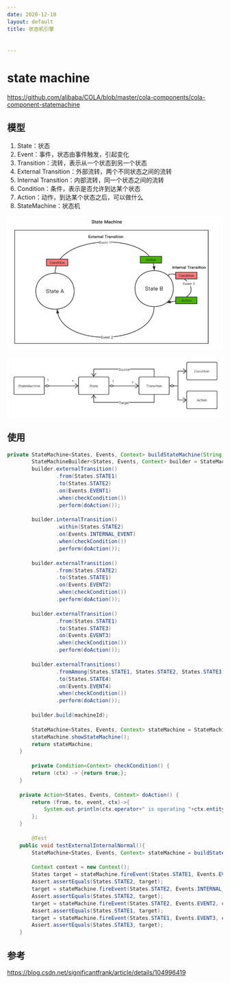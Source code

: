 ```yaml
---
date: 2020-12-10
layout: default
title: 状态机引擎


---
```


# state machine

https://github.com/alibaba/COLA/blob/master/cola-components/cola-component-statemachine

## 模型

1. State：状态
2. Event：事件，状态由事件触发，引起变化
3. Transition：流转，表示从一个状态到另一个状态
4. External Transition：外部流转，两个不同状态之间的流转
5. Internal Transition：内部流转，同一个状态之间的流转
6. Condition：条件，表示是否允许到达某个状态
7. Action：动作，到达某个状态之后，可以做什么
8. StateMachine：状态机

![image-20201210094754635](https://github.com/garydai/garydai.github.com/raw/master/_posts/pic/image-20201210094754635.png)

![image-20201210094823800](https://github.com/garydai/garydai.github.com/raw/master/_posts/pic/image-20201210094823800.png)

## 使用

```java
private StateMachine<States, Events, Context> buildStateMachine(String machineId) {
        StateMachineBuilder<States, Events, Context> builder = StateMachineBuilderFactory.create();
        builder.externalTransition()
                .from(States.STATE1)
                .to(States.STATE2)
                .on(Events.EVENT1)
                .when(checkCondition())
                .perform(doAction());

        builder.internalTransition()
                .within(States.STATE2)
                .on(Events.INTERNAL_EVENT)
                .when(checkCondition())
                .perform(doAction());

        builder.externalTransition()
                .from(States.STATE2)
                .to(States.STATE1)
                .on(Events.EVENT2)
                .when(checkCondition())
                .perform(doAction());

        builder.externalTransition()
                .from(States.STATE1)
                .to(States.STATE3)
                .on(Events.EVENT3)
                .when(checkCondition())
                .perform(doAction());

        builder.externalTransitions()
                .fromAmong(States.STATE1, States.STATE2, States.STATE3)
                .to(States.STATE4)
                .on(Events.EVENT4)
                .when(checkCondition())
                .perform(doAction());

        builder.build(machineId);

        StateMachine<States, Events, Context> stateMachine = StateMachineFactory.get(machineId);
        stateMachine.showStateMachine();
        return stateMachine;
    }

		private Condition<Context> checkCondition() {
        return (ctx) -> {return true;};
    }

    private Action<States, Events, Context> doAction() {
        return (from, to, event, ctx)->{
            System.out.println(ctx.operator+" is operating "+ctx.entityId+" from:"+from+" to:"+to+" on:"+event);
        };
    }

		@Test
    public void testExternalInternalNormal(){
        StateMachine<States, Events, Context> stateMachine = buildStateMachine("testExternalInternalNormal");

        Context context = new Context();
        States target = stateMachine.fireEvent(States.STATE1, Events.EVENT1, context);
        Assert.assertEquals(States.STATE2, target);
        target = stateMachine.fireEvent(States.STATE2, Events.INTERNAL_EVENT, context);
        Assert.assertEquals(States.STATE2, target);
        target = stateMachine.fireEvent(States.STATE2, Events.EVENT2, context);
        Assert.assertEquals(States.STATE1, target);
        target = stateMachine.fireEvent(States.STATE1, Events.EVENT3, context);
        Assert.assertEquals(States.STATE3, target);
    }
```

## 参考

https://blog.csdn.net/significantfrank/article/details/104996419